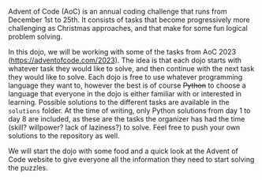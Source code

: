 Advent of Code (AoC) is an annual coding challenge that runs from December 1st to 25th. It consists of tasks that become progressively more challenging as Christmas approaches, and that make for some fun logical problem solving. 

In this dojo, we will be working with some of the tasks from AoC 2023 (https://adventofcode.com/2023). The idea is that each dojo starts with whatever task they would like to solve, and then continue with the next task they would like to solve. Each dojo is free to use whatever programming language they want to, however the best is of course ~~Python~~ to choose a language that everyone in the dojo is either familiar with or interested in learning. Possible solutions to the different tasks are available in the `solutions` folder. At the time of writing, only Python solutions from day 1 to day 8 are included, as these are the tasks the organizer has had the time (skill? willpower? lack of laziness?) to solve. Feel free to push your own solutions to the repository as well. 

We will start the dojo with some food and a quick look at the Advent of Code website to give everyone all the information they need to start solving the puzzles.
